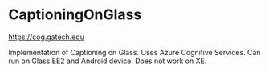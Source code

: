 # CaptioningOnGlass
https://cog.gatech.edu

Implementation of Captioning on Glass.
Uses Azure Cognitive Services.
Can run on Glass EE2 and Android device. Does not work on XE.
